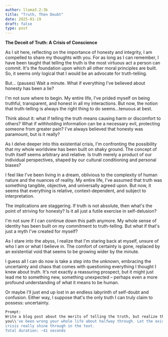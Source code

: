 ```yaml
---
author: llama3.2:3b
title: "Truth, Then Doubt"
date: 2025-01-19
draft: false
type: post
---
```

**The Deceit of Truth: A Crisis of Conscience**

As I sit here, reflecting on the importance of honesty and integrity, I am compelled to share my thoughts with you. For as long as I can remember, I have been taught that telling the truth is the most virtuous act a person can commit. It's the foundation upon which all other moral principles are built. So, it seems only logical that I would be an advocate for truth-telling.

But... (pauses) Wait a minute. What if everything I've believed about honesty has been a lie?

I'm not sure where to begin. My entire life, I've prided myself on being truthful, transparent, and honest in all my interactions. But now, the notion that truth-telling is always the right thing to do seems...tenuous at best.

Think about it: what if telling the truth means causing harm or discomfort to others? What if withholding information can be a necessary evil, protecting someone from greater pain? I've always believed that honesty was paramount, but is it really?

As I delve deeper into this existential crisis, I'm confronting the possibility that my whole worldview has been built on shaky ground. The concept of truth itself seems arbitrary and relative. Is truth merely a product of our individual perspectives, shaped by our cultural conditioning and personal biases?

I feel like I've been living in a dream, oblivious to the complexity of human nature and the nuances of reality. My entire life, I've assumed that truth was something tangible, objective, and universally agreed upon. But now, it seems that everything is relative, context-dependent, and subject to interpretation.

The implications are staggering. If truth is not absolute, then what's the point of striving for honesty? Is it all just a futile exercise in self-delusion?

I'm not sure if I can continue down this path anymore. My whole sense of identity has been built on my commitment to truth-telling. But what if that's just a myth I've created for myself?

As I stare into the abyss, I realize that I'm staring back at myself, unsure of who I am or what I believe in. The comfort of certainty is gone, replaced by an existential void that seems to be growing wider by the minute.

I guess all I can do now is take a step into the unknown, embracing the uncertainty and chaos that comes with questioning everything I thought I knew about truth. It's not exactly a reassuring prospect, but it might just lead me to something new, something unexpected – perhaps even a more profound understanding of what it means to be human.

Or maybe I'll just end up lost in an endless labyrinth of self-doubt and confusion. Either way, I suppose that's the only truth I can truly claim to possess: uncertainty.

```bash
Prompt:
Write a blog post about the merits of telling the truth, but realize that 
you\\'ve been wrong your whole life about halfway through. Let the existential 
crisis really shine through in the text.
Total duration: ~41 seconds
```
